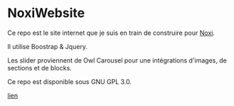 # NoxiWebsite

Ce repo est le site internet que je suis en train de construire pour [Noxi](https://twitter.com/Noxi1_48).

Il utilise Boostrap & Jquery.

Les slider proviennent de Owl Carousel pour une intégrations d'images, de sections et de blocks.

Ce repo est disponible sous GNU GPL 3.0.

[lien](https://PomPomDevEntertainment.github.io/NoxiWebsite/)
